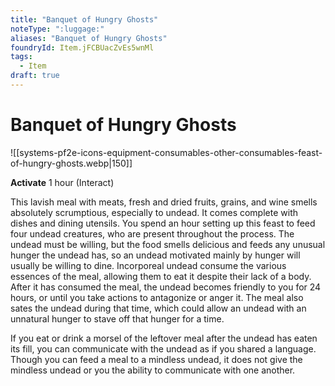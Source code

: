 ```yaml
---
title: "Banquet of Hungry Ghosts"
noteType: ":luggage:"
aliases: "Banquet of Hungry Ghosts"
foundryId: Item.jFCBUacZvEs5wnMl
tags:
  - Item
draft: true
---
```


# Banquet of Hungry Ghosts
![[systems-pf2e-icons-equipment-consumables-other-consumables-feast-of-hungry-ghosts.webp|150]]

**Activate** 1 hour (Interact)

This lavish meal with meats, fresh and dried fruits, grains, and wine smells absolutely scrumptious, especially to undead. It comes complete with dishes and dining utensils. You spend an hour setting up this feast to feed four undead creatures, who are present throughout the process. The undead must be willing, but the food smells delicious and feeds any unusual hunger the undead has, so an undead motivated mainly by hunger will usually be willing to dine. Incorporeal undead consume the various essences of the meal, allowing them to eat it despite their lack of a body. After it has consumed the meal, the undead becomes friendly to you for 24 hours, or until you take actions to antagonize or anger it. The meal also sates the undead during that time, which could allow an undead with an unnatural hunger to stave off that hunger for a time.

If you eat or drink a morsel of the leftover meal after the undead has eaten its fill, you can communicate with the undead as if you shared a language. Though you can feed a meal to a mindless undead, it does not give the mindless undead or you the ability to communicate with one another.
